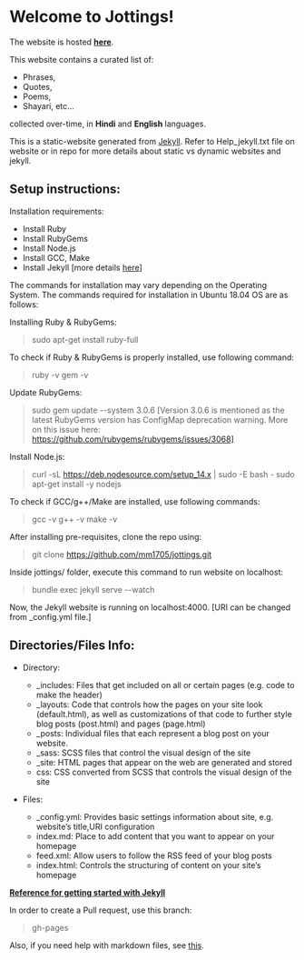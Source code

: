 # Welcome to Jottings!

The website is hosted **[here]()**.
 
This website contains a curated list of:
- Phrases,
- Quotes,
- Poems,
- Shayari, etc...

collected over-time, in **Hindi** and **English** languages.

This is a static-website generated from [Jekyll]([https://jekyllrb.com/](https://jekyllrb.com/)).
Refer to Help_jekyll.txt file on website or in repo for more details about static vs dynamic websites and jekyll.

## Setup instructions:

Installation requirements: 
- Install Ruby
- Install RubyGems
- Install Node.js
- Install GCC, Make
- Install Jekyll [more details [here](https://jekyllrb.com/docs/installation/)]

The commands for installation may vary depending on the Operating System.
The commands required for installation in Ubuntu 18.04 OS are as follows:

Installing Ruby & RubyGems:
>sudo apt-get install ruby-full

To check if Ruby & RubyGems is properly installed, use following command:
>ruby -v
>gem -v

Update RubyGems:
>sudo gem update --system 3.0.6 
[Version 3.0.6 is mentioned as the latest RubyGems version has ConfigMap deprecation warning. More on this issue here: https://github.com/rubygems/rubygems/issues/3068]

Install Node.js:
>curl -sL https://deb.nodesource.com/setup_14.x | sudo -E bash -
>sudo apt-get install -y nodejs

To check if GCC/g++/Make are installed, use following commands:
>gcc -v
>g++ -v
>make -v

After installing pre-requisites, clone the repo using:
>git clone https://github.com/mm1705/jottings.git

Inside jottings/ folder, execute this command to run website on localhost: 
>bundle exec jekyll serve --watch

Now, the Jekyll website is running on localhost:4000. [URI can be changed from _config.yml file.]

## Directories/Files Info:
- Directory:
	- _includes: Files that get included on all or certain pages (e.g. code to make the header)
	- _layouts: Code that controls how the pages on your site look (default.html), as well as customizations of that code to further style blog posts (post.html) and pages (page.html)
	- _posts: Individual files that each represent a blog post on your website. 
	- _sass: SCSS files that control the visual design of the site
	- _site: HTML pages that appear on the web are generated and stored 
	- css: CSS converted from SCSS that controls the visual design of the site

- Files:
	- _config.yml: Provides basic settings information about site, e.g. website’s title,URI configuration
	- index.md: Place to add content that you want to appear on your homepage
	- feed.xml: Allow users to follow the RSS feed of your blog posts
	- index.html: Controls the structuring of content on your site’s homepage


**[Reference for getting started with Jekyll](https://programminghistorian.org/en/lessons/building-static-sites-with-jekyll-github-pages)**

In order to create a Pull request, use this branch:
>gh-pages

Also, if you need help with markdown files, see [this](https://stackedit.io/app#).
